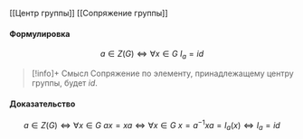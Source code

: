 [[Центр группы]]
[[Сопряжение группы]]
#### Формулировка
$$a \in Z(G) \iff \forall x \in G\ I_a = id$$

>[!info]+ Смысл
>Сопряжение по элементу, принадлежащему центру группы, будет $id$.
#### Доказательство
$$a \in Z(G) \iff \forall x \in G\ ax = xa \iff \forall x\in G\ x=a^{-1}xa = I_a(x)\iff I_a = id$$




